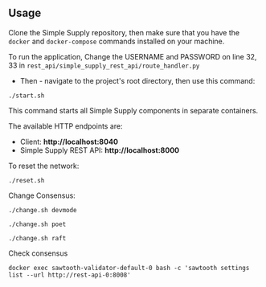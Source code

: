 
## Usage


Clone the Simple Supply repository, then make sure that you have the `docker`
and `docker-compose` commands installed on your machine.

To run the application, 
Change the USERNAME and PASSWORD on line 32, 33
in `rest_api/simple_supply_rest_api/route_handler.py`
- Then - 
navigate to the project's root directory, then use
this command:

```
./start.sh
```

This command starts all Simple Supply components in separate containers.

The available HTTP endpoints are:
- Client: **http://localhost:8040**
- Simple Supply REST API: **http://localhost:8000**

To reset the network:

```
./reset.sh
```

Change Consensus:

```
./change.sh devmode

./change.sh poet

./change.sh raft
```

Check consensus

```
docker exec sawtooth-validator-default-0 bash -c 'sawtooth settings list --url http://rest-api-0:8008'
```